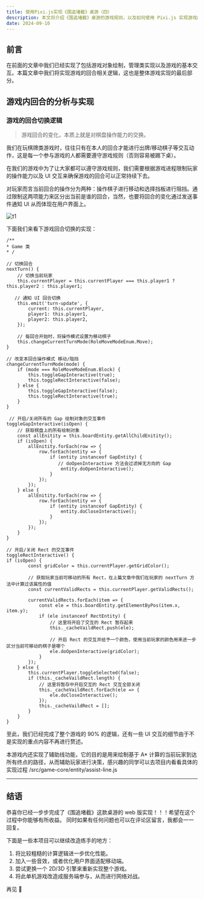 ```yaml
---
title: 使用Pixi.js实现《围追堵截》桌游（四）
description: 本文将介绍《围追堵截》桌游的游戏规则，以及如何使用 Pixi.js 实现游戏的绘制。
date: 2024-09-10
---
```


## 前言
在前面的文章中我们已经实现了包括游戏对象绘制，管理类实现以及游戏的基本交互。本篇文章中我们将实现游戏的回合相关逻辑，这也是整体游戏实现的最后部分。

## 游戏内回合的分析与实现
### 游戏的回合切换逻辑

> 游戏回合的变化，本质上就是对棋盘操作能力的交换。

我们在玩棋牌类游戏时，往往只有在本人的回合才能进行出牌/移动棋子等交互动作，这是每一个参与游戏的人都需要遵守游戏规则（否则容易被踢下桌）。

在我们的游戏中为了让大家都可以遵守游戏规则，我们需要根据游戏进程限制玩家的操作能力以及 UI 交互来确保游戏的回合可以正常持续下去。

对玩家而言当前回合的操作分为两种：操作棋子进行移动和选择挡板进行阻挡。通过限制这两项能力来区分出当前是谁的回合，当然，也要将回合的变化通过发送事件通知 UI 从而体现在用户界面上。

![t1](https://github.com/jzllove9/Blog-jzl/assets/13548092/3b0f5dd8-e8d0-41a3-89f8-4686532a985f)

下面我们来看下游戏回合切换的实现：

```
/**
* Game 类
* /

// 切换回合
nextTurn() {
    // 切换当前玩家
    this.currentPlayer = this.currentPlayer === this.player1 ? this.player2 : this.player1;

   // 通知 UI 回合切换
    this.emit('turn-update', {
        current: this.currentPlayer,
        player1: this.player1,
        player2: this.player2,
    });

    // 每回合开始时，将操作模式设置为移动棋子
    this.changeCurrentTurnMode(RoleMoveModeEnum.Move);
}

// 改变本回合操作模式 移动/阻挡
changeCurrentTurnMode(mode) {
    if (mode === RoleMoveModeEnum.Block) {
        this.toggleGapInteractive(true);
        this.toggleRectInteractive(false);
    } else {
        this.toggleGapInteractive(false);
        this.toggleRectInteractive(true);
    }
}

 // 开启/关闭所有的 Gap 绘制对象的交互事件
toggleGapInteractive(isOpen) {
    // 获取棋盘上的所有绘制对象
    const allEnitity = this.boardEntity.getAllChildEnitity();
    if (isOpen) {
        allEnitity.forEach(row => {
            row.forEach(entity => {
                if (entity instanceof GapEntity) {
                   // doOpenInteractive 方法会过滤掉无方向的 Gap
                    entity.doOpenInteractive();
                }
            });
        });
    } else {
        allEnitity.forEach(row => {
            row.forEach(entity => {
                if (entity instanceof GapEntity) {
                    entity.doCloseInteractive();
                }
            });
        });
    }
}

// 开启/关闭 Rect 的交互事件
toggleRectInteractive() {
if (isOpen) {
        const gridColor = this.currentPlayer.getGridColor();

        // 获取玩家当前可移动的所有 Rect，在上篇文章中我们在玩家的 nextTurn 方法中计算过该属性的值
        const currentValidRects = this.currentPlayer.getValidRects();

        currentValidRects.forEach(item => {
            const ele = this.boardEntity.getElementByPos(item.x, item.y);
            if (ele instanceof RectEntity) {
                // 这里将开启了交互的 Rect 暂存起来
                this._cacheVaildRect.push(ele);

                // 开启 Rect 的交互并给予一个颜色，使用当前玩家的颜色用来进一步区分当前可移动的棋子是哪个
                ele.doOpenInteractive(gridColor);
            }
        });
    } else {
        this.currentPlayer.toggleSelected(false);
        if (this._cacheVaildRect.length) {
            // 这里将暂存中开启交互的 Rect 交互全部关闭
            this._cacheVaildRect.forEach(ele => {
                ele.doCloseInteractive();
            });
            this._cacheVaildRect = [];
        }
    }
}
```

至此，我们已经完成了整个游戏的 90% 的逻辑，还有一些 UI 交互的细节由于不是实现的重点内容不再进行赘述。

本游戏内还实现了辅助线功能，它的目的是用来绘制基于 A* 计算的当前玩家到达所有终点的路径，从而辅助玩家进行决策，感兴趣的同学可以去项目内看看具体的实现过程 /src/game-core/entity/assist-line.js

---

## 结语

恭喜你已经一步步完成了《围追堵截》这款桌游的 web 版实现！！！希望在这个过程中你能够有所收益。
同时如果有任何问题也可以在评论区留言，我都会一一回复。

下面是一些本项目可以继续改造练手的地方：
1. 将比较粗糙的计算逻辑进一步优化性能。
2. 加入一些音效，或者优化用户界面适配移动端。
3. 尝试更换一个 2D/3D 引擎来重新实现整个游戏。
4. 将此单机游戏改造成服务端参与，从而进行网络对战。

再见 👋
